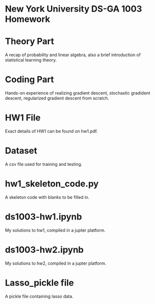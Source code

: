 # New York University DS-GA 1003 Homework 
# Theory Part
A recap of probability and linear algebra, also a brief introduction of statistical learning theory. 

# Coding Part
Hands-on experience of realizing gradient descent, stochastic gradident descent, regularized gradient descent from scratch.

# HW1 File
Exact details of HW1 can be found on hw1.pdf.

# Dataset 
A csv file used for training and testing.

# hw1_skeleton_code.py
A skeleton code with blanks to be filled in.



# ds1003-hw1.ipynb
My solutions to hw1, compiled in a jupter platform.


# ds1003-hw2.ipynb
My solutions to hw2, compiled in a jupter platform.


# Lasso_pickle file
A pickle file containing lasso data.
